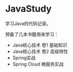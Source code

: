 # JavaStudy
学习Java的代码记录。    

预备了几本书籍用来学习：
* Java核心技术 卷1 基础知识 
* Java核心技术 卷2 高级特性
* Spring实战
* Spring Cloud 微服务实战   